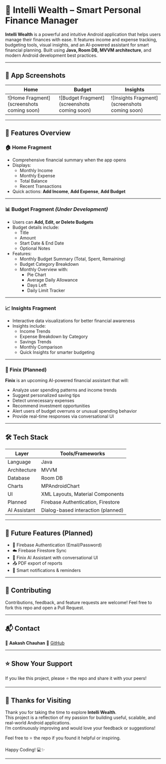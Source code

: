 # 💸 Intelli Wealth – Smart Personal Finance Manager

**Intelli Wealth** is a powerful and intuitive Android application that helps users manage their finances with ease. It features income and expense tracking, budgeting tools, visual insights, and an AI-powered assistant for smart financial planning. Built using **Java, Room DB, MVVM architecture**, and modern Android development best practices.

---

## 📱 App Screenshots


| Home | Budget | Insights |
|------|--------|----------|
| ![Home Fragment](screenshots coming soon) | ![Budget Fragment](screenshots coming soon) | ![Insights Fragment](screenshots coming soon) |

---

## 🧩 Features Overview

### 🏠 Home Fragment
- Comprehensive financial summary when the app opens
- Displays:
  - Monthly Income
  - Monthly Expense
  - Total Balance
  - Recent Transactions
- Quick actions: **Add Income**, **Add Expense**, **Add Budget**

---

### 📊 Budget Fragment *(Under Development)*
- Users can **Add, Edit, or Delete Budgets**
- Budget details include:
  - Title
  - Amount
  - Start Date & End Date
  - Optional Notes
- Features:
  - Monthly Budget Summary (Total, Spent, Remaining)
  - Budget Category Breakdown
  - Monthly Overview with:
    - Pie Chart
    - Average Daily Allowance
    - Days Left
    - Daily Limit Tracker

---

### 📈 Insights Fragment
- Interactive data visualizations for better financial awareness
- Insights include:
  - Income Trends
  - Expense Breakdown by Category
  - Savings Trends
  - Monthly Comparison
  - Quick Insights for smarter budgeting

---

### 🤖 Finix (Planned)
**Finix** is an upcoming AI-powered financial assistant that will:
- Analyze user spending patterns and income trends
- Suggest personalized saving tips
- Detect unnecessary expenses
- Recommend investment opportunities
- Alert users of budget overruns or unusual spending behavior
- Provide real-time responses via conversational UI

---

## 🛠 Tech Stack

| Layer        | Tools/Frameworks                        |
|--------------|------------------------------------------|
| Language     | Java                                     |
| Architecture | MVVM                                     |
| Database     | Room DB                                  |
| Charts       | MPAndroidChart                           |
| UI           | XML Layouts, Material Components         |
| Planned      | Firebase Authentication, Firestore       |
| AI Assistant | Dialog-based interaction (planned)       |

---

## 🚀 Future Features (Planned)
- 🔐 Firebase Authentication (Email/Password)
- ☁️ Firebase Firestore Sync
- 🤖 Finix AI Assistant with conversational UI
- 📤 PDF export of reports
- 🔔 Smart notifications & reminders

---

## 🤝 Contributing

Contributions, feedback, and feature requests are welcome!
Feel free to fork this repo and open a Pull Request.

---

## 📬 Contact

📧 **Aakash Chauhan**
🔗 [GitHub](https://github.com/Aakashch-code)

---

## ⭐️ Show Your Support

If you like this project, please ⭐️ the repo and share it with your peers!

---

## 🙏 Thanks for Visiting

Thank you for taking the time to explore **Intelli Wealth**.  
This project is a reflection of my passion for building useful, scalable, and real-world Android applications.  
I’m continuously improving and would love your feedback or suggestions!

Feel free to ⭐ the repo if you found it helpful or inspiring.

Happy Coding! 💻✨

---

